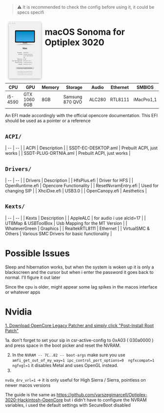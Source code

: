 > ⚠️ It is recommended to check the config before using it, it could be specs specifi

<img align="left" src="./specs.png" width=130></img>
# macOS Sonoma for Optiplex 3020

| CPU  | GPU  | Memory  | Storage    | Audio | Ethernet | SMBIOS |
| ---- | ---- | ------- | ---------- | --- | ------- | -- |
| i5-4590  | GTX 1060 6GB  | 8GB | Samsung 870 QVO | ALC280 | RTL8111 | iMacPro1,1 | 

An EFI made accordingly with the official opencore documentation. This EFI should be used as a pointer or a reference

## `ACPI/`

| -- | -- |
| ACPI | Description |
| SSDT-EC-DESKTOP.aml | Prebuilt ACPI, just works  |
| SSDT-PLUG-DRTNIA.aml | Prebuilt ACPI, just works  |

## `Drivers/`

| -- | -- |
| Drivers | Description |
| HfsPlus.efi | Driver for HFS  |
| OpenRuntime.efi | Opencore Functionality  |
| ResetNvramEntry.efi | Used for changing SIP   |
| XhciDxe.efi | USB3.0  |
| OpenCanopy.efi | Aesthetics  |

## `Kexts/`

| -- | -- |
| Kexts | Description |
| AppleALC | for audio i use alcid=17  |
| UTBMap & USBToolBox | Usb Mapping for the MT Version  |
| WhateverGreen | Graphics   |
| RealtekRTL8111 | Ethernet  |
| VirtualSMC & Others | Various SMC Drivers for basic functionality  |

# Possible Issues
Sleep and hibernation works, but when the system is woken up it is only a blackscreen and the cursor but when i enter the password it goes back to normal. I'll figure it out later

Since the cpu is older, might appear some lag spikes in the macos interface or whatever apps

# Nvidia
[1. Download OpenCore Legacy Patcher and simply click "Post-Install Root Patch"](https://github.com/dortania/OpenCore-Legacy-Patcher/releases)

1a. don't forget to set your sip in csr-active-config to 0xA03 ( 030a0000 ) and press space in the boot picker and reset the NVRAM.

2. In the `NVRAM -- 7C..82 -- boot-args` make sure you use `amfi_get_out_of_my_way=1 ipc_control_port_options=0  ngfxcompat=1 ngfxgl=1` it disables Metal and uses OpenGL instead.
3. 
`nvda_drv_vrl=1` -> it is only useful for High Sierra / Sierra, pointless on newer macos versions 

The guide is the same as https://github.com/varszegimarcell/Optiplex-3020-Hackintosh-OpenCore but i didn't have to configure the NVRAM variables, i used the default settings with SecureBoot disabled
